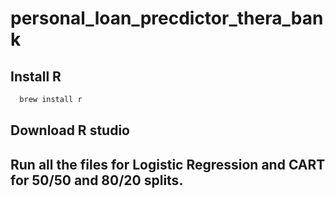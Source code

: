 # personal_loan_precdictor_thera_bank

## Install R

```bash
  brew install r
```

## Download R studio

## Run all the files for Logistic Regression and CART for 50/50 and 80/20 splits.

